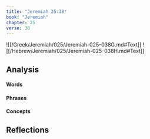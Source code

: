 ```yaml
---
title: "Jeremiah 25:38"
book: "Jeremiah"
chapter: 25
verse: 38
---
```

![[/Greek/Jeremiah/025/Jeremiah-025-038G.md#Text]]
![[/Hebrew/Jeremiah/025/Jeremiah-025-038H.md#Text]]

## Analysis

#### Words

#### Phrases

#### Concepts

## Reflections
